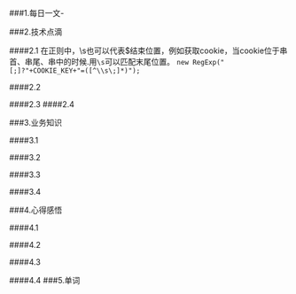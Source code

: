 
###1.每日一文-[]()

###2.技术点滴

####2.1 在正则中，\s也可以代表$结束位置，例如获取cookie，当cookie位于串首、串尾、串中的时候.用`\s`可以匹配末尾位置。
`new RegExp("[;]?"+COOKIE_KEY+"=([^\\s\;]*)");`

####2.2 

####2.3 
####2.4 

###3.业务知识

####3.1 

####3.2

####3.3

####3.4

###4.心得感悟

####4.1

####4.2

####4.3

####4.4
###5.单词
